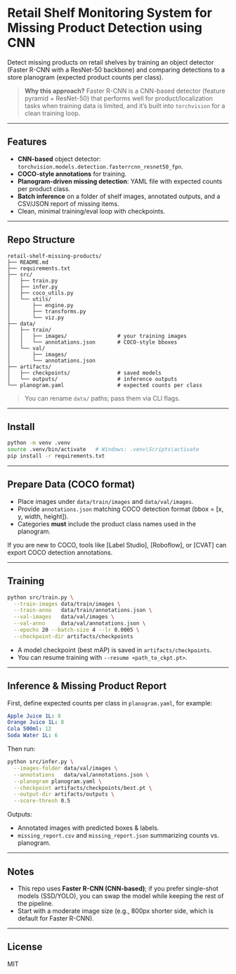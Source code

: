 # Retail Shelf Monitoring System for Missing Product Detection using CNN

Detect missing products on retail shelves by training an object detector (Faster R-CNN with a ResNet-50 backbone) and comparing detections to a store planogram (expected product counts per class).

> **Why this approach?** Faster R-CNN is a CNN-based detector (feature pyramid + ResNet-50) that performs well for product/localization tasks when training data is limited, and it’s built into `torchvision` for a clean training loop.

---

## Features
- **CNN-based** object detector: `torchvision.models.detection.fasterrcnn_resnet50_fpn`.
- **COCO-style annotations** for training.
- **Planogram-driven missing detection**: YAML file with expected counts per product class.
- **Batch inference** on a folder of shelf images, annotated outputs, and a CSV/JSON report of missing items.
- Clean, minimal training/eval loop with checkpoints.

---

## Repo Structure
```
retail-shelf-missing-products/
├── README.md
├── requirements.txt
├── src/
│   ├── train.py
│   ├── infer.py
│   ├── coco_utils.py
│   └── utils/
│       ├── engine.py
│       ├── transforms.py
│       └── viz.py
├── data/
│   ├── train/
│   │   ├── images/                # your training images
│   │   └── annotations.json       # COCO-style bboxes
│   └── val/
│       ├── images/
│       └── annotations.json
├── artifacts/
│   ├── checkpoints/               # saved models
│   └── outputs/                   # inference outputs
└── planogram.yaml                 # expected counts per class
```
> You can rename `data/` paths; pass them via CLI flags.

---

## Install
```bash
python -m venv .venv
source .venv/bin/activate   # Windows: .venv\Scripts\activate
pip install -r requirements.txt
```

---

## Prepare Data (COCO format)
- Place images under `data/train/images` and `data/val/images`.
- Provide `annotations.json` matching COCO detection format (bbox = [x, y, width, height]).
- Categories **must** include the product class names used in the planogram.

If you are new to COCO, tools like [Label Studio], [Roboflow], or [CVAT] can export COCO detection annotations.

---

## Training
```bash
python src/train.py \
  --train-images data/train/images \
  --train-anno   data/train/annotations.json \
  --val-images   data/val/images \
  --val-anno     data/val/annotations.json \
  --epochs 20 --batch-size 4 --lr 0.0005 \
  --checkpoint-dir artifacts/checkpoints
```
- A model checkpoint (best mAP) is saved in `artifacts/checkpoints`.
- You can resume training with `--resume <path_to_ckpt.pt>`.

---

## Inference & Missing Product Report
First, define expected counts per class in `planogram.yaml`, for example:
```yaml
Apple Juice 1L: 8
Orange Juice 1L: 8
Cola 500ml: 12
Soda Water 1L: 6
```
Then run:
```bash
python src/infer.py \
  --images-folder data/val/images \
  --annotations   data/val/annotations.json \
  --planogram planogram.yaml \
  --checkpoint artifacts/checkpoints/best.pt \
  --output-dir artifacts/outputs \
  --score-thresh 0.5
```
Outputs:
- Annotated images with predicted boxes & labels.
- `missing_report.csv` and `missing_report.json` summarizing counts vs. planogram.

---

## Notes
- This repo uses **Faster R-CNN (CNN-based)**; if you prefer single-shot models (SSD/YOLO), you can swap the model while keeping the rest of the pipeline.
- Start with a moderate image size (e.g., 800px shorter side, which is default for Faster R-CNN).

---

## License
MIT
